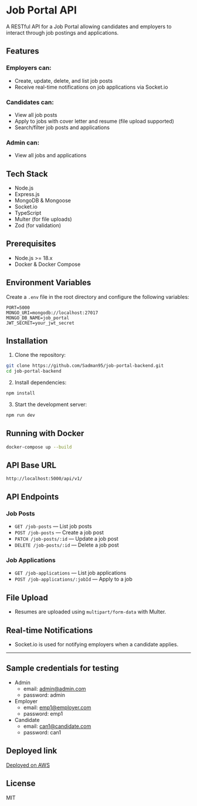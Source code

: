 # Job Portal API

A RESTful API for a Job Portal allowing candidates and employers to interact through job postings and applications.

## Features

### Employers can:

- Create, update, delete, and list job posts
- Receive real-time notifications on job applications via Socket.io

### Candidates can:

- View all job posts
- Apply to jobs with cover letter and resume (file upload supported)
- Search/filter job posts and applications

### Admin can:

- View all jobs and applications

## Tech Stack

- Node.js
- Express.js
- MongoDB & Mongoose
- Socket.io
- TypeScript
- Multer (for file uploads)
- Zod (for validation)

## Prerequisites

- Node.js >= 18.x
- Docker & Docker Compose

## Environment Variables

Create a `.env` file in the root directory and configure the following variables:

```env
PORT=5000
MONGO_URI=mongodb://localhost:27017
MONGO_DB_NAME=job_portal
JWT_SECRET=your_jwt_secret
```

## Installation

1. Clone the repository:

```bash
git clone https://github.com/Sadman95/job-portal-backend.git
cd job-portal-backend
```

2. Install dependencies:

```bash
npm install
```

3. Start the development server:

```bash
npm run dev
```

## Running with Docker

```bash
docker-compose up --build
```

## API Base URL

```
http://localhost:5000/api/v1/
```

## API Endpoints

### Job Posts

- `GET /job-posts` — List job posts
- `POST /job-posts` — Create a job post
- `PATCH /job-posts/:id` — Update a job post
- `DELETE /job-posts/:id` — Delete a job post

### Job Applications

- `GET /job-applications` — List job applications
- `POST /job-applications/:jobId` — Apply to a job

## File Upload

- Resumes are uploaded using `multipart/form-data` with Multer.

## Real-time Notifications

- Socket.io is used for notifying employers when a candidate applies.

---

## Sample credentials for testing

- Admin
  - email: admin@admin.com
  - password: admin
- Employer
  - email: emp1@employer.com
  - password: emp1
- Candidate
  - email: can1@candidate.com
  - password: can1

## Deployed link

[Deployed on AWS](http://56.228.2.135:80)

## License

MIT
